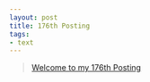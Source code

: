 ```yaml
---
layout: post
title: 176th Posting
tags: 
- text
---
```


> [Welcome to my 176th Posting](https://janghan-kor.tistory.com/827)


